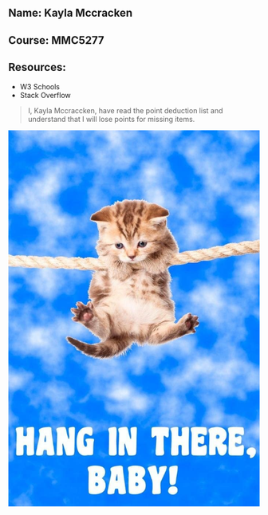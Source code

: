 ## Name: Kayla Mccracken
## Course: MMC5277
## Resources:
- W3 Schools
- Stack Overflow

> I, Kayla Mccraccken, have read the point deduction list and understand that I will lose points for missing items.

![Hang in there Cat](img/cat_image.jpg "Cat Pic")
